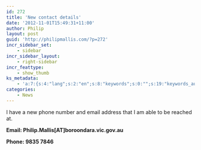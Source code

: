 ```yaml
---
id: 272
title: 'New contact details'
date: '2012-11-01T15:49:31+11:00'
author: Philip
layout: post
guid: 'http://philipmallis.com/?p=272'
incr_sidebar_set:
    - sidebar
incr_sidebar_layout:
    - right-sidebar
incr_feattype:
    - show_thumb
ks_metadata:
    - 'a:7:{s:4:"lang";s:2:"en";s:8:"keywords";s:0:"";s:19:"keywords_autoupdate";s:1:"1";s:11:"description";s:0:"";s:22:"description_autoupdate";s:1:"1";s:5:"title";s:0:"";s:6:"robots";s:12:"index,follow";}'
categories:
    - News
---
```


I have a new phone number and email address that I am able to be reached at.

 **Email: Philip.Mallis\[AT\]boroondara.vic.gov.au**

**Phone: 9835 7846**